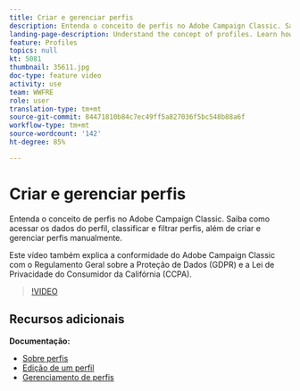 ```yaml
---
title: Criar e gerenciar perfis
description: Entenda o conceito de perfis no Adobe Campaign Classic. Saiba como acessar os dados do perfil, classificar e filtrar perfis, além de criar e gerenciar perfis manualmente. Este vídeo também explica a conformidade do Adobe Campaign Classic com o Regulamento Geral sobre a Proteção de Dados (GDPR) e a Lei de Privacidade do Consumidor da Califórnia (CCPA).
landing-page-description: Understand the concept of profiles. Learn how to access profile data, sort and filter profiles and manually create and manage profiles. Learn about GDPR and CCPA.
feature: Profiles
topics: null
kt: 5081
thumbnail: 35611.jpg
doc-type: feature video
activity: use
team: WWFRE
role: user
translation-type: tm+mt
source-git-commit: 84471810b84c7ec49ff5a827036f5bc548b88a6f
workflow-type: tm+mt
source-wordcount: '142'
ht-degree: 85%

---
```



# Criar e gerenciar perfis

Entenda o conceito de perfis no Adobe Campaign Classic. Saiba como acessar os dados do perfil, classificar e filtrar perfis, além de criar e gerenciar perfis manualmente.

Este vídeo também explica a conformidade do Adobe Campaign Classic com o Regulamento Geral sobre a Proteção de Dados (GDPR) e a Lei de Privacidade do Consumidor da Califórnia (CCPA).

>[!VIDEO](https://video.tv.adobe.com/v/35611?quality=12)

## Recursos adicionais

**Documentação:**

* [Sobre perfis](https://docs.adobe.com/content/help/pt-BR/campaign-classic/using/getting-started/profile-management/about-profiles.html)
* [Edição de um perfil](https://docs.adobe.com/content/help/en/campaign-classic/using/getting-started/profile-management/editing-a-profile.html)
* [Gerenciamento de perfis](https://docs.adobe.com/content/help/en/campaign-classic/using/getting-started/profile-management/adding-profiles.html)
